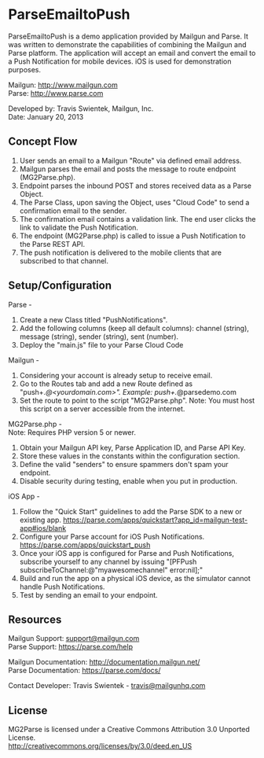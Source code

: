 ParseEmailtoPush
===========
ParseEmailtoPush is a demo application provided by Mailgun and Parse. It was written to demonstrate the capabilities of combining the Mailgun and Parse platform. The application will accept an email and convert the email to a Push Notification for mobile devices. iOS is used for demonstration purposes.

Mailgun: http://www.mailgun.com  
Parse: http://www.parse.com


Developed by: Travis Swientek, Mailgun, Inc.  
Date: January 20, 2013


Concept Flow
--------

1. User sends an email to a Mailgun "Route" via defined email address.
2. Mailgun parses the email and posts the message to route endpoint (MG2Parse.php). 
3. Endpoint parses the inbound POST and stores received data as a Parse Object.
4. The Parse Class, upon saving the Object, uses "Cloud Code" to send a confirmation email to the sender. 
5. The confirmation email contains a validation link. The end user clicks the link to validate the Push Notification. 
6. The endpoint (MG2Parse.php) is called to issue a Push Notification to the Parse REST API.
7. The push notification is delivered to the mobile clients that are subscribed to that channel.

Setup/Configuration
--------

Parse -  
1. Create a new Class titled "PushNotifications".  
2. Add the following columns (keep all default columns): channel (string), message (string), sender (string), sent (number).  
3. Deploy the "main.js" file to your Parse Cloud Code  

Mailgun -  
1. Considering your account is already setup to receive email.  
2. Go to the Routes tab and add a new Route defined as "push+.*@<yourdomain.com>". Example: push+.*@parsedemo.com  
3. Set the route to point to the script "MG2Parse.php". Note: You must host this script on a server accessible from the internet.  

MG2Parse.php -  
Note: Requires PHP version 5 or newer.  
1. Obtain your Mailgun API key, Parse Application ID, and Parse API Key.  
2. Store these values in the constants within the configuration section.  
3. Define the valid "senders" to ensure spammers don't spam your endpoint.  
4. Disable security during testing, enable when you put in production.  

iOS App -  
1. Follow the "Quick Start" guidelines to add the Parse SDK to a new or existing app. https://parse.com/apps/quickstart?app_id=mailgun-test-app#ios/blank  
2. Configure your Parse account for iOS Push Notifications. https://parse.com/apps/quickstart_push  
3. Once your iOS app is configured for Parse and Push Notifications, subscribe yourself to any channel by issuing "[PFPush subscribeToChannel:@"myawesomechannel" error:nil];"  
4. Build and run the app on a physical iOS device, as the simulator cannot handle Push Notifications.  
5. Test by sending an email to your endpoint.  

Resources
-------
Mailgun Support: support@mailgun.com  
Parse Support: https://parse.com/help

Mailgun Documentation: http://documentation.mailgun.net/  
Parse Documentation: https://parse.com/docs/

Contact Developer: Travis Swientek - travis@mailgunhq.com

License
-------
MG2Parse is licensed under a Creative Commons Attribution 3.0 Unported License.  
http://creativecommons.org/licenses/by/3.0/deed.en_US




